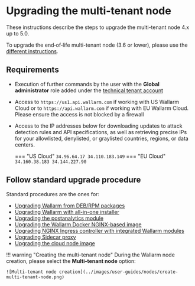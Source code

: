 [ptrav-attack-docs]:                ../attacks-vulns-list.md#path-traversal
[attacks-in-ui-image]:              ../images/admin-guides/test-attacks-quickstart.png

# Upgrading the multi-tenant node

These instructions describe the steps to upgrade the multi-tenant node 4.x up to 5.0.

To upgrade the end‑of‑life multi-tenant node (3.6 or lower), please use the [different instructions](older-versions/multi-tenant.md).

## Requirements

* Execution of further commands by the user with the **Global administrator** role added under the [technical tenant account](../installation/multi-tenant/overview.md#tenant-accounts)
* Access to `https://us1.api.wallarm.com` if working with US Wallarm Cloud or to `https://api.wallarm.com` if working with EU Wallarm Cloud. Please ensure the access is not blocked by a firewall
* Access to the IP addresses below for downloading updates to attack detection rules and API specifications, as well as retrieving precise IPs for your allowlisted, denylisted, or graylisted countries, regions, or data centers.

    === "US Cloud"
        ```
        34.96.64.17
        34.110.183.149
        ```
    === "EU Cloud"
        ```
        34.160.38.183
        34.144.227.90
        ```

## Follow standard upgrade procedure

Standard procedures are the ones for:

* [Upgrading Wallarm from DEB/RPM packages](nginx-modules.md)
* [Upgrading Wallarm with all-in-one installer](nginx-modules.md)
* [Upgrading the postanalytics module](separate-postanalytics.md)
* [Upgrading the Wallarm Docker NGINX-based image](docker-container.md)
* [Upgrading NGINX Ingress controller with integrated Wallarm modules](ingress-controller.md)
* [Upgrading Sidecar proxy](sidecar-proxy.md)
* [Upgrading the cloud node image](cloud-image.md)

!!! warning "Creating the multi-tenant node"
    During the Wallarm node creation, please select the **Multi-tenant node** option:

    ![Multi-tenant node creation](../images/user-guides/nodes/create-multi-tenant-node.png)

